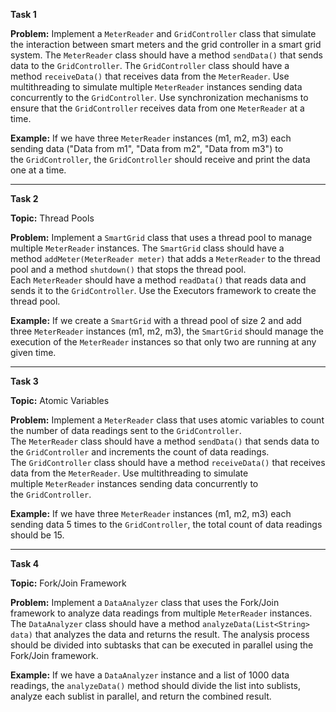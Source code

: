 **Task 1**

**Problem:** Implement a `MeterReader` and `GridController` class that simulate the interaction between smart meters and the grid controller in a smart grid system. The `MeterReader` class should have a method `sendData()` that sends data to the `GridController`. The `GridController` class should have a method `receiveData()` that receives data from the `MeterReader`. Use multithreading to simulate multiple `MeterReader` instances sending data concurrently to the `GridController`. Use synchronization mechanisms to ensure that the `GridController` receives data from one `MeterReader` at a time.

**Example:** If we have three `MeterReader` instances (m1, m2, m3) each sending data ("Data from m1", "Data from m2", "Data from m3") to the `GridController`, the `GridController` should receive and print the data one at a time.

---

**Task 2**

**Topic:** Thread Pools

**Problem:** Implement a `SmartGrid` class that uses a thread pool to manage multiple `MeterReader` instances. The `SmartGrid` class should have a method `addMeter(MeterReader meter)` that adds a `MeterReader` to the thread pool and a method `shutdown()` that stops the thread pool. Each `MeterReader` should have a method `readData()` that reads data and sends it to the `GridController`. Use the Executors framework to create the thread pool.

**Example:** If we create a `SmartGrid` with a thread pool of size 2 and add three `MeterReader` instances (m1, m2, m3), the `SmartGrid` should manage the execution of the `MeterReader` instances so that only two are running at any given time.

---

**Task 3**

**Topic:** Atomic Variables

**Problem:** Implement a `MeterReader` class that uses atomic variables to count the number of data readings sent to the `GridController`. The `MeterReader` class should have a method `sendData()` that sends data to the `GridController` and increments the count of data readings. The `GridController` class should have a method `receiveData()` that receives data from the `MeterReader`. Use multithreading to simulate multiple `MeterReader` instances sending data concurrently to the `GridController`.

**Example:** If we have three `MeterReader` instances (m1, m2, m3) each sending data 5 times to the `GridController`, the total count of data readings should be 15.

---

**Task 4**

**Topic:** Fork/Join Framework

**Problem:** Implement a `DataAnalyzer` class that uses the Fork/Join framework to analyze data readings from multiple `MeterReader` instances. The `DataAnalyzer` class should have a method `analyzeData(List<String> data)` that analyzes the data and returns the result. The analysis process should be divided into subtasks that can be executed in parallel using the Fork/Join framework.

**Example:** If we have a `DataAnalyzer` instance and a list of 1000 data readings, the `analyzeData()` method should divide the list into sublists, analyze each sublist in parallel, and return the combined result.